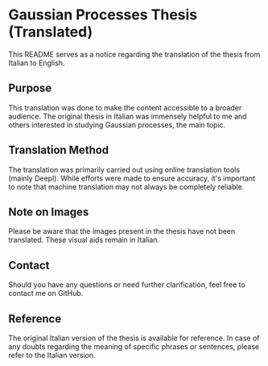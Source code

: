 # Gaussian Processes Thesis (Translated)

This README serves as a notice regarding the translation of the thesis from Italian to English.

## Purpose
This translation was done to make the content accessible to a broader audience. The original thesis in Italian was immensely helpful to me and others interested in studying Gaussian processes, the main topic.

## Translation Method
The translation was primarily carried out using online translation tools (mainly Deepl). While efforts were made to ensure accuracy, it's important to note that machine translation may not always be completely reliable. 

## Note on Images
Please be aware that the images present in the thesis have not been translated. These visual aids remain in Italian. 

## Contact
Should you have any questions or need further clarification, feel free to contact me on GitHub.

## Reference
The original Italian version of the thesis is available for reference. In case of any doubts regarding the meaning of specific phrases or sentences, please refer to the Italian version.
